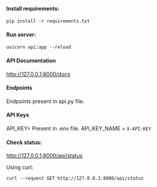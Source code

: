 
#### Install requirements:

`pip install -r requirements.txt`

#### Run server:

`uvicorn api:app --reload`

#### API Documentation 

http://127.0.0.1:8000/docs

#### Endpoints

Endpoints present in api.py file.

#### API Keys
API_KEY= Present in .env file.
API_KEY_NAME = `X-API-KEY`


#### Check status:

http://127.0.0.1:8000/api/status

Using curl:

`curl --request GET http://127.0.0.1:8000/api/status`



